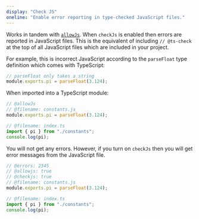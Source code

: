```yaml
---
display: "Check JS"
oneline: "Enable error reporting in type-checked JavaScript files."
---
```


Works in tandem with [`allowJs`](#allowJs). When `checkJs` is enabled then errors are reported in JavaScript files. This is
the equivalent of including `// @ts-check` at the top of all JavaScript files which are included in your project.

For example, this is incorrect JavaScript according to the `parseFloat` type definition which comes with TypeScript:

```js
// parseFloat only takes a string
module.exports.pi = parseFloat(3.124);
```

When imported into a TypeScript module:

```ts 
// @allowJs
// @filename: constants.js
module.exports.pi = parseFloat(3.124);

// @filename: index.ts
import { pi } from "./constants";
console.log(pi);
```

You will not get any errors. However, if you turn on `checkJs` then you will get error messages from the JavaScript file.

```ts 
// @errors: 2345
// @allowjs: true
// @checkjs: true
// @filename: constants.js
module.exports.pi = parseFloat(3.124);

// @filename: index.ts
import { pi } from "./constants";
console.log(pi);
```
